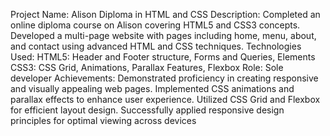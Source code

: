 Project Name: Alison Diploma in HTML and CSS
Description: Completed an online diploma course on Alison covering HTML5 and CSS3 concepts. Developed a multi-page website with pages including home, menu, about, and contact using advanced HTML and CSS techniques.
Technologies Used:
HTML5: Header and Footer structure, Forms and Queries, Elements
CSS3: CSS Grid, Animations, Parallax Features, Flexbox
Role: Sole developer
Achievements:
Demonstrated proficiency in creating responsive and visually appealing web pages.
Implemented CSS animations and parallax effects to enhance user experience.
Utilized CSS Grid and Flexbox for efficient layout design.
Successfully applied responsive design principles for optimal viewing across devices
